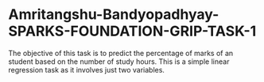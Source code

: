 # Amritangshu-Bandyopadhyay-SPARKS-FOUNDATION-GRIP-TASK-1
The objective of this task is to predict the percentage of marks of an student based on the number of study hours.
This is a simple linear regression task as it involves just two variables.
